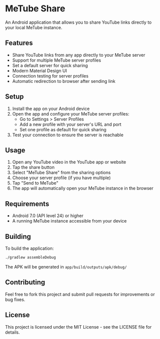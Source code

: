# MeTube Share

An Android application that allows you to share YouTube links directly to your local MeTube instance.

## Features

- Share YouTube links from any app directly to your MeTube server
- Support for multiple MeTube server profiles
- Set a default server for quick sharing
- Modern Material Design UI
- Connection testing for server profiles
- Automatic redirection to browser after sending link

## Setup

1. Install the app on your Android device
2. Open the app and configure your MeTube server profiles:
   - Go to Settings > Server Profiles
   - Add a new profile with your server's URL and port
   - Set one profile as default for quick sharing
3. Test your connection to ensure the server is reachable

## Usage

1. Open any YouTube video in the YouTube app or website
2. Tap the share button
3. Select "MeTube Share" from the sharing options
4. Choose your server profile (if you have multiple)
5. Tap "Send to MeTube"
6. The app will automatically open your MeTube instance in the browser

## Requirements

- Android 7.0 (API level 24) or higher
- A running MeTube instance accessible from your device

## Building

To build the application:

```bash
./gradlew assembleDebug
```

The APK will be generated in `app/build/outputs/apk/debug/`

## Contributing

Feel free to fork this project and submit pull requests for improvements or bug fixes.

## License

This project is licensed under the MIT License - see the LICENSE file for details.